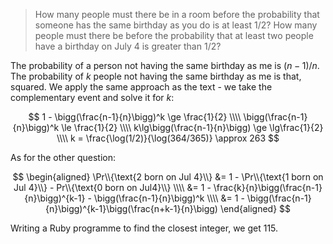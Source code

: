 > How many people must there be in a room before the probability that someone
> has the same birthday as you do is at least $1/2$? How many people must there
> be before the probability that at least two people have a birthday on July 4
> is greater than $1/2$?

The probability of a person not having the same birthday as me is $(n-1)/n$.
The probability of $k$ people not having the same birthday as me is that,
squared. We apply the same approach as the text - we take the complementary
event and solve it for $k$:

$$ 1 - \bigg(\frac{n-1}{n}\bigg)^k \ge \frac{1}{2} \\\\
   \bigg(\frac{n-1}{n}\bigg)^k \le \frac{1}{2} \\\\
   k\lg\bigg(\frac{n-1}{n}\bigg) \ge \lg\frac{1}{2} \\\\
   k = \frac{\log(1/2)}{\log(364/365)} \approx 263 $$

As for the other question:

$$ \begin{aligned}
   \Pr\\{\text{2 born on Jul 4}\\} &=
        1 - \Pr\\{\text{1 born on Jul 4}\\} - Pr\\{\text{0 born on Jul4}\\} \\\\
     &= 1 - \frac{k}{n}\bigg(\frac{n-1}{n}\bigg)^{k-1} - \bigg(\frac{n-1}{n}\bigg)^k \\\\
     &= 1 - \bigg(\frac{n-1}{n}\bigg)^{k-1}\bigg(\frac{n+k-1}{n}\bigg)
   \end{aligned} $$

Writing a Ruby programme to find the closest integer, we get 115.

